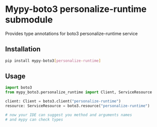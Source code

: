 # Mypy-boto3 personalize-runtime submodule

Provides type annotations for boto3 personalize-runtime service

## Installation

```bash
pip install mypy-boto3[personalize-runtime]
```

## Usage

```python
import boto3
from mypy_boto3.personalize_runtime import Client, ServiceResource

client: Client = boto3.client("personalize-runtime")
resource: ServiceResource = boto3.resource("personalize-runtime")

# now your IDE can suggest you method and arguments names
# and mypy can check types
```

